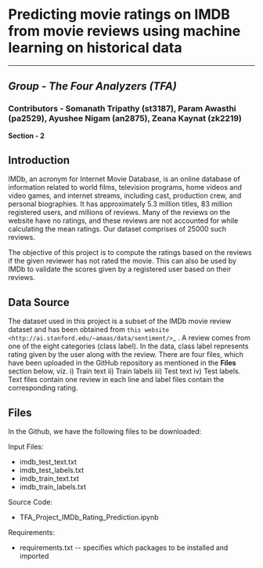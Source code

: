 # Predicting movie ratings on IMDB from movie reviews using machine learning on historical data
-----------------------------------------------------------------------------------------------
## *Group - The Four Analyzers (TFA)*
### Contributors - Somanath Tripathy (st3187), Param Awasthi (pa2529), Ayushee Nigam (an2875), Zeana Kaynat (zk2219)
**Section - 2**

Introduction
------------

IMDb, an acronym for Internet Movie Database, is an online database of information related to world films, television programs, home videos and video games, and internet streams, including cast, production crew, and personal biographies. It has approximately 5.3 million titles, 83 million registered users, and millions of reviews. Many of the reviews on the website have no ratings, and these reviews are not accounted for while calculating the mean ratings. Our dataset comprises of 25000 such reviews.

The objective of this project is to compute the ratings based on the reviews if the given reviewer has not rated the movie. This can also be used by IMDb to validate the scores given by a registered user based on their reviews.

Data Source
-----------

The dataset used in this project is a subset of the IMDb movie review dataset and has been obtained from `this website
<http://ai.stanford.edu/~amaas/data/sentiment/>`_ . A review comes from one of the eight categories (class label). In the data, class label represents rating given by the user along with the review. There are four files, which have been uploaded in the GitHub repository as mentioned in the **Files** section below, viz. i) Train text ii) Train labels iii) Test text iv) Test labels. Text files contain one review in each line and label files contain the corresponding rating.


Files
-----
In the Github, we have the following files to be downloaded:

Input Files: 
  - imdb_test_text.txt
  - imdb_test_labels.txt
  - imdb_train_text.txt
  - imdb_train_labels.txt
  
Source Code:
  - TFA_Project_IMDb_Rating_Prediction.ipynb

Requirements:
  - requirements.txt -- specifies which packages to be installed and imported
